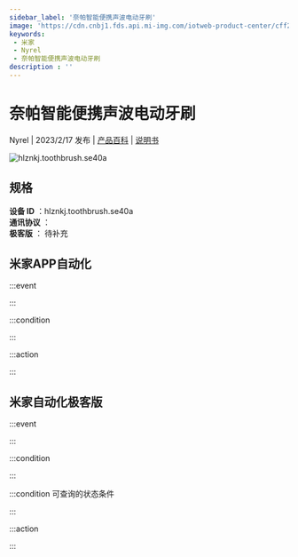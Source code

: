 ```yaml
---
sidebar_label: '奈帕智能便携声波电动牙刷'
image: 'https://cdn.cnbj1.fds.api.mi-img.com/iotweb-product-center/cff2faf30e3938e8584da915020d616b_1673259294582.png?GalaxyAccessKeyId=AKVGLQWBOVIRQ3XLEW&Expires=9223372036854775807&Signature=XTUkUD7T6dvXQ2f4p0LZHWhvzLA='
keywords: 
 - 米家
 - Nyrel
 - 奈帕智能便携声波电动牙刷
description : ''
---
```

# 奈帕智能便携声波电动牙刷

Nyrel | 2023/2/17 发布 | [产品百科](https://home.mi.com/webapp/content/baike/product/index.html?model=hlznkj.toothbrush.se40a/) | [说明书](https://home.mi.com/views/introduction.html?model=hlznkj.toothbrush.se40a&region=cn)

![hlznkj.toothbrush.se40a](https://cdn.cnbj1.fds.api.mi-img.com/iotweb-product-center/cff2faf30e3938e8584da915020d616b_1673259294582.png?GalaxyAccessKeyId=AKVGLQWBOVIRQ3XLEW&Expires=9223372036854775807&Signature=XTUkUD7T6dvXQ2f4p0LZHWhvzLA=)

## 规格  
> 
**设备 ID** ：hlznkj.toothbrush.se40a  
**通讯协议** ：  
**极客版**  ： 待补充 


## 米家APP自动化  

:::event  

:::

:::condition  

:::

:::action   

:::

## 米家自动化极客版  

:::event  

:::

:::condition  

:::

:::condition 可查询的状态条件  

:::

:::action  

:::

        
